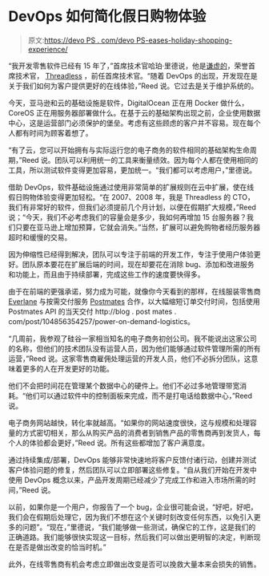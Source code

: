 # DevOps 如何简化假日购物体验

> 原文:[https://devo PS . com/devo PS-eases-holiday-shopping-experience/](https://devops.com/devops-eases-holiday-shopping-experience/)

“我开发零售软件已经有 15 年了，”首席技术官哈珀·里德说，他是[谦虚的](%20http://modest.com)，荣誉首席技术官， [Threadless](https://www.threadless.com) ，前任首席技术官。“随着 DevOps 的出现，开发现在是关于我们如何为客户提供更好的在线体验，”Reed 说。它过去是关于维护系统的。

今天，亚马逊和云的基础设施是软件，DigitalOcean 正在用 Docker 做什么，CoreOS 正在用服务器部署做什么。在基于云的基础架构出现之前，企业使用数据中心，这是运营部门必须保护的堡垒。考虑有这些顾虑的客户并不容易。现在每个人都有时间为顾客着想了。

“有了云，您可以开始拥有与实际运行您的电子商务的软件相同的基础架构生命周期，”Reed 说。团队可以利用统一的工具来衡量绩效。因为每个人都在使用相同的工具，所以测试软件变得更加容易，更加统一。“我们都可以考虑用户，”里德说。

借助 DevOps，软件基础设施通过使用非常简单的扩展规则在云中扩展，使在线假日购物体验变得更加轻松。“在 2007、2008 年，我是 Threadless 的 CTO，我们有非常好的软件，但我们必须提前几个月计划，以便在假期扩大规模，”Reed 说；“今天，我们不必考虑我们的容量会是多少，我如何再增加 15 台服务器？我们只要在亚马逊上增加预算，它就会消失。”当然，扩展可以避免购物者经历服务器超时和缓慢的交易。

因为伸缩性已经得到解决，团队可以专注于前端的开发工作，专注于使用户体验更好。团队原本要花在扩展后端的时间，现在却要花在消除 bug、添加和改进服务和功能上，而且由于持续部署，完成这些工作的速度要快得多。

由于在前端的更强承诺，努力成为可能，就像你今天看到的那样，在线服装零售商 [Everlane](https://www.everlane.com/) 与按需交付服务 [Postmates](https://postmates.com/) 合作，以大幅缩短订单交付时间，包括使用 Postmates API 的当天交付 http://blog . post mates . com/post/104856354257/power-on-demand-logistics。

“几周前，我参观了硅谷一家相当知名的电子商务初创公司。我不能说出这家公司的名称，但他们的技术团队没有运营人员，因为他们能够通过软件管理所需的所有运营，”Reed 说。这家零售商雇佣处理运营的开发人员，他们不必拆分团队，这意味着更多的人在开发更好的功能。

他们不会把时间花在管理某个数据中心的硬件上。他们不必过多地管理带宽消耗。“他们可以通过软件中的控制面板来完成，而不是打电话给数据中心，”Reed 说。

电子商务网站越快，转化率就越高。“如果你的网站速度很快，这与规模和处理容量的方式密切相关，那么从购买产品的消费者到销售产品的零售商再到发货人，每个人的体验都会更好，”Reed 说。所有这些都增加了客户满意度。

通过持续集成/部署，DevOps 能够非常快速地将客户反馈付诸行动，创建并测试客户体验问题的修复，然后团队可以立即部署这些修复。“自从我们开始在开发中使用 DevOps 概念以来，产品开发周期已经减少了完成工作和进入市场所需的时间，”Reed 说。

以前，如果你是一个用户，你报告了一个 bug，企业很可能会说，“好吧，好吧，我们会在假期后处理它，因为我们不想在这个关键时刻改变任何东西，以免引入更多的问题”。“现在，”里德说，“我们能够做一些测试，确保它的工作，这是我们的正确道路。我们能够很快实现这一目标，然后我们可以做出更明智的决定，判断现在是否是做出改变的恰当时机。”

此外，在线零售商有机会考虑立即做出改变是否可以挽救大量本来会损失的销售。
